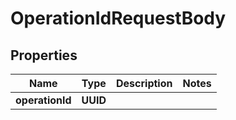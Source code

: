 

# OperationIdRequestBody


## Properties

| Name | Type | Description | Notes |
|------------ | ------------- | ------------- | -------------|
|**operationId** | **UUID** |  |  |



